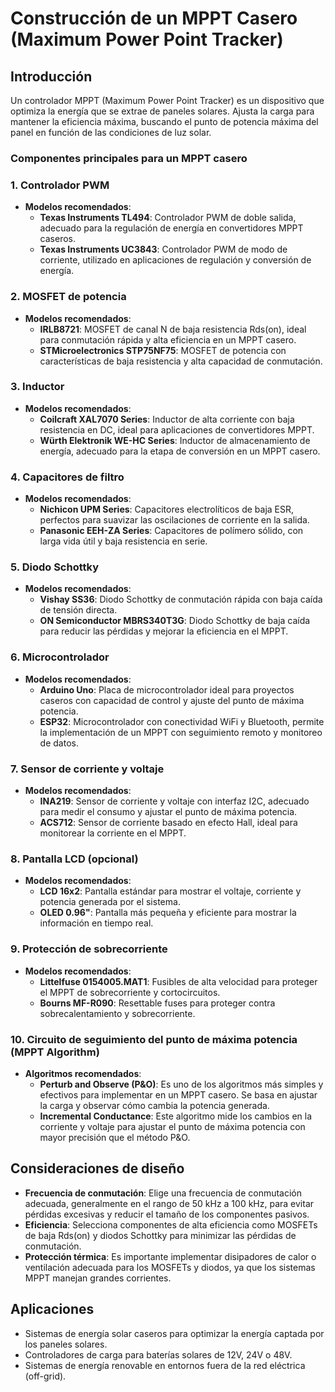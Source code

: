 
# Construcción de un MPPT Casero (Maximum Power Point Tracker)

## Introducción
Un controlador MPPT (Maximum Power Point Tracker) es un dispositivo que optimiza la energía que se extrae de paneles solares. Ajusta la carga para mantener la eficiencia máxima, buscando el punto de potencia máxima del panel en función de las condiciones de luz solar.

### Componentes principales para un MPPT casero

### 1. **Controlador PWM**
- **Modelos recomendados**:
  - **Texas Instruments TL494**: Controlador PWM de doble salida, adecuado para la regulación de energía en convertidores MPPT caseros.
  - **Texas Instruments UC3843**: Controlador PWM de modo de corriente, utilizado en aplicaciones de regulación y conversión de energía.

### 2. **MOSFET de potencia**
- **Modelos recomendados**:
  - **IRLB8721**: MOSFET de canal N de baja resistencia Rds(on), ideal para conmutación rápida y alta eficiencia en un MPPT casero.
  - **STMicroelectronics STP75NF75**: MOSFET de potencia con características de baja resistencia y alta capacidad de conmutación.

### 3. **Inductor**
- **Modelos recomendados**:
  - **Coilcraft XAL7070 Series**: Inductor de alta corriente con baja resistencia en DC, ideal para aplicaciones de convertidores MPPT.
  - **Würth Elektronik WE-HC Series**: Inductor de almacenamiento de energía, adecuado para la etapa de conversión en un MPPT casero.

### 4. **Capacitores de filtro**
- **Modelos recomendados**:
  - **Nichicon UPM Series**: Capacitores electrolíticos de baja ESR, perfectos para suavizar las oscilaciones de corriente en la salida.
  - **Panasonic EEH-ZA Series**: Capacitores de polímero sólido, con larga vida útil y baja resistencia en serie.

### 5. **Diodo Schottky**
- **Modelos recomendados**:
  - **Vishay SS36**: Diodo Schottky de conmutación rápida con baja caída de tensión directa.
  - **ON Semiconductor MBRS340T3G**: Diodo Schottky de baja caída para reducir las pérdidas y mejorar la eficiencia en el MPPT.

### 6. **Microcontrolador**
- **Modelos recomendados**:
  - **Arduino Uno**: Placa de microcontrolador ideal para proyectos caseros con capacidad de control y ajuste del punto de máxima potencia.
  - **ESP32**: Microcontrolador con conectividad WiFi y Bluetooth, permite la implementación de un MPPT con seguimiento remoto y monitoreo de datos.

### 7. **Sensor de corriente y voltaje**
- **Modelos recomendados**:
  - **INA219**: Sensor de corriente y voltaje con interfaz I2C, adecuado para medir el consumo y ajustar el punto de máxima potencia.
  - **ACS712**: Sensor de corriente basado en efecto Hall, ideal para monitorear la corriente en el MPPT.

### 8. **Pantalla LCD (opcional)**
- **Modelos recomendados**:
  - **LCD 16x2**: Pantalla estándar para mostrar el voltaje, corriente y potencia generada por el sistema.
  - **OLED 0.96"**: Pantalla más pequeña y eficiente para mostrar la información en tiempo real.

### 9. **Protección de sobrecorriente**
- **Modelos recomendados**:
  - **Littelfuse 0154005.MAT1**: Fusibles de alta velocidad para proteger el MPPT de sobrecorriente y cortocircuitos.
  - **Bourns MF-R090**: Resettable fuses para proteger contra sobrecalentamiento y sobrecorriente.

### 10. **Circuito de seguimiento del punto de máxima potencia (MPPT Algorithm)**
- **Algoritmos recomendados**:
  - **Perturb and Observe (P&O)**: Es uno de los algoritmos más simples y efectivos para implementar en un MPPT casero. Se basa en ajustar la carga y observar cómo cambia la potencia generada.
  - **Incremental Conductance**: Este algoritmo mide los cambios en la corriente y voltaje para ajustar el punto de máxima potencia con mayor precisión que el método P&O.

## Consideraciones de diseño

- **Frecuencia de conmutación**: Elige una frecuencia de conmutación adecuada, generalmente en el rango de 50 kHz a 100 kHz, para evitar pérdidas excesivas y reducir el tamaño de los componentes pasivos.
- **Eficiencia**: Selecciona componentes de alta eficiencia como MOSFETs de baja Rds(on) y diodos Schottky para minimizar las pérdidas de conmutación.
- **Protección térmica**: Es importante implementar disipadores de calor o ventilación adecuada para los MOSFETs y diodos, ya que los sistemas MPPT manejan grandes corrientes.

## Aplicaciones
- Sistemas de energía solar caseros para optimizar la energía captada por los paneles solares.
- Controladores de carga para baterías solares de 12V, 24V o 48V.
- Sistemas de energía renovable en entornos fuera de la red eléctrica (off-grid).

